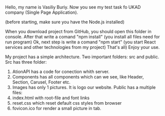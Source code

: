 Hello, my name is Vasiliy Buriy. Now you see my test task fo UKAD company (Single Page Application).  

(before starting, make sure you have the Node.js installed)

When you download project from GitHub, you should open this folder in console. 
After that write a comand "npm install" (you install all files need for run program)
Ok, next step is write a comand "npm start" (you start React services and other technologies from my project)
That's all) Enjoy your use.


My project has a simple architecture. Two important folders: src and public.
Src has three folder:
1. AtionAPI has a code for conection whith server.
2. Components has all components which can we see, like Header, Section, Carusel, Footer etc.
3. Images has only 1 pictures. It is logo our website.
Public has a multiple files:
1. index.html with root-file and font links 
2. reset.css which reset default css styles from browser
3. fovicon.ico for render a small picture in tab.
